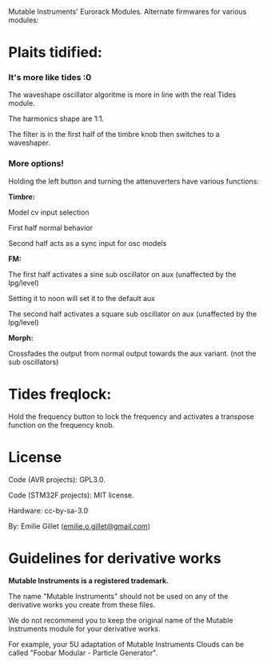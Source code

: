 Mutable Instruments' Eurorack Modules.
Alternate firmwares for various modules:

Plaits tidified:
=======
### It's more like tides :0
The waveshape oscillator algoritme is more in line with the real Tides module.

The harmonics shape are 1:1.

The filter is in the first half of the timbre knob then switches to a waveshaper.


### More options!

Holding the left button and turning the attenuverters have various functions:

**Timbre:**

Model cv input selection

First half normal behavior

Second half acts as a sync input for osc models

**FM:**

The first half activates a sine sub oscillator on aux (unaffected by the lpg/level)

Setting it to noon will set it to the default aux

The second half activates a square sub oscillator on aux (unaffected by the lpg/level)

**Morph:**

Crossfades the output from normal output towards the aux variant. (not the sub oscillators)

Tides freqlock:
=======
Hold the frequency button to lock the frequency and activates a transpose function on the frequency knob.

License
=======

Code (AVR projects): GPL3.0.

Code (STM32F projects): MIT license.

Hardware: cc-by-sa-3.0

By: Emilie Gillet (emilie.o.gillet@gmail.com)

Guidelines for derivative works
===============================

**Mutable Instruments is a registered trademark.**

The name "Mutable Instruments" should not be used on any of the derivative works you create from these files.

We do not recommend you to keep the original name of the Mutable Instruments module for your derivative works.

For example, your 5U adaptation of Mutable Instruments Clouds can be called "Foobar Modular - Particle Generator".
